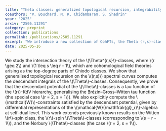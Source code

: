 ```yaml
---
title: "Theta classes: generalized topological recursion, integrability and W-constraints"
coauthors: "V. Bouchard, N. K. Chidambaram, S. Shadrin"
year: "2025"
arxiv: "2505.11291"
category: preprint
collection: publications
permalink: /publications/2505.11291
excerpt: "We introduce a new collection of CohFTs, the Theta (r,s)-classes, and show that their descendant potential is an r-KdV tau function, is computed by topological recursion, and satisfies W-constraints."
date: 2025-05-16
---
```


We study the intersection theory of the \\(\Theta^{r,s}\\)-classes, where \\(r \geq 2\\) and \\(1 \leq s \leq r - 1\\), which are cohomological field theories arising as the top-degree parts of Chiodo classes. We show that generalised topological recursion on the \\((r,s)\\) spectral curves computes the descendant integrals of the \\(\Theta\\)-classes. Consequently, we prove that the descendant potential of the \\(\Theta\\)-classes is a tau function of the \\(r\\)-KdV hierarchy, generalising the Brézin–Gross–Witten tau function (the special case \\(r = 2, s = 1\\)). We also explicitly compute the \\(\mathcal{W}\\)-constraints satisfied by the descendant potential, given by differential representations of the \\(\mathcal{W}(\mathfrak{gl}_r)\\)-algebra at self-dual level. This work extends previously known results on the Witten \\(r\\)-spin class, the \\(r\\)-spin \\(\Theta\\)-classes (corresponding to \\(s = r - 1\\)), and the Norbury \\(\Theta\\)-classes (the case \\(r = 2, s = 1\\)).